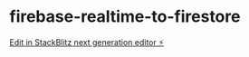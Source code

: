 # firebase-realtime-to-firestore

[Edit in StackBlitz next generation editor ⚡️](https://stackblitz.com/~/github.com/nick-s5/firebase-realtime-to-firestore)